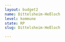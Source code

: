 ```yaml
---
layout: budget2
name: Dittelsheim-Heßloch
level: kommune
state: RP
slug: Dittelsheim-Heßloch

---
```




